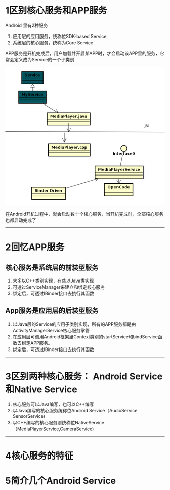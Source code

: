 # 1区别核心服务和APP服务
Android 里有2种服务
1. 应用层的应用服务，统称位SDK-based Service  
2. 系统层的核心服务，统称为Core Service  


APP服务是开机完成后，用户加载并开启某APP时，才会启动该APP里的服务，它常会定义成为Service的一个子类别  

![](0101.png)

在Android开机过程中，就会启动数十个核心服务，当开机完成时，全部核心服务也都启动完成了  

---

# 2回忆APP服务

## 核心服务是系统层的前装型服务
1. 大多以C++类别实现，有些以Java类实现  
2. 可透过ServiceManager来建立和绑定核心服务  
3. 绑定后，可透过IBinder接口去执行其函数  

## App服务是应用层的后装型服务
1. 以Java层的Service的应用子类别实现，所有的APP服务都是由ActivityManagerService核心服务掌管  
2. 在应用层可调用Android框架里Context类别的startService和bindService函数去绑定APP服务。  
3. 绑定后，可透过IBinder接口去执行其函数  

---
# 3区别两种核心服务： Android Service 和Native Service

1. 核心服务可以Java编写，也可以C++编写  
2. 以Java编写的核心服务统称位Android Service（AudioService SensorService)  
3. 以C++编写的核心服务则统称位NativeService（MediaPlayerService,CameraService)  

---
# 4核心服务的特征

# 5简介几个Android Service
